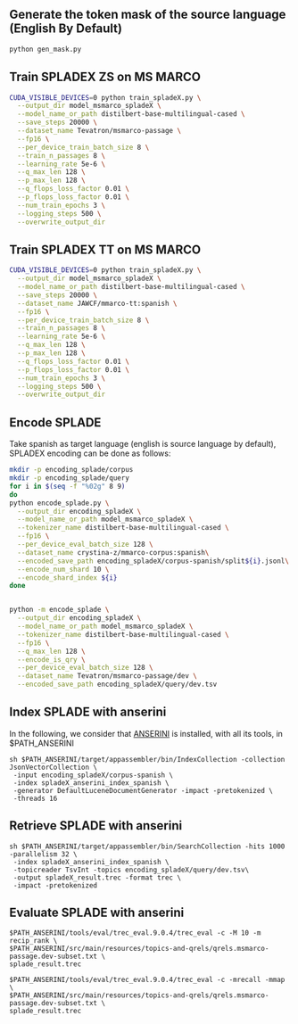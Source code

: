 ## Generate the token mask of the source language (English By Default)
```bash
python gen_mask.py
```

## Train SPLADEX ZS on MS MARCO
```bash
CUDA_VISIBLE_DEVICES=0 python train_spladeX.py \
  --output_dir model_msmarco_spladeX \
  --model_name_or_path distilbert-base-multilingual-cased \
  --save_steps 20000 \
  --dataset_name Tevatron/msmarco-passage \
  --fp16 \
  --per_device_train_batch_size 8 \
  --train_n_passages 8 \
  --learning_rate 5e-6 \
  --q_max_len 128 \
  --p_max_len 128 \
  --q_flops_loss_factor 0.01 \
  --p_flops_loss_factor 0.01 \
  --num_train_epochs 3 \
  --logging_steps 500 \
  --overwrite_output_dir
```

## Train SPLADEX TT on MS MARCO
```bash
CUDA_VISIBLE_DEVICES=0 python train_spladeX.py \
  --output_dir model_msmarco_spladeX \
  --model_name_or_path distilbert-base-multilingual-cased \
  --save_steps 20000 \
  --dataset_name JAWCF/mmarco-tt:spanish \
  --fp16 \
  --per_device_train_batch_size 8 \
  --train_n_passages 8 \
  --learning_rate 5e-6 \
  --q_max_len 128 \
  --p_max_len 128 \
  --q_flops_loss_factor 0.01 \
  --p_flops_loss_factor 0.01 \
  --num_train_epochs 3 \
  --logging_steps 500 \
  --overwrite_output_dir
```

## Encode SPLADE 

Take spanish as target language (english is source language by default), SPLADEX encoding can be done as follows:

```bash
mkdir -p encoding_splade/corpus
mkdir -p encoding_splade/query
for i in $(seq -f "%02g" 8 9)
do
python encode_splade.py \
  --output_dir encoding_spladeX \
  --model_name_or_path model_msmarco_spladeX \
  --tokenizer_name distilbert-base-multilingual-cased \
  --fp16 \
  --per_device_eval_batch_size 128 \
  --dataset_name crystina-z/mmarco-corpus:spanish\
  --encoded_save_path encoding_spladeX/corpus-spanish/split${i}.jsonl\
  --encode_num_shard 10 \
  --encode_shard_index ${i}
done


python -m encode_splade \
  --output_dir encoding_spladeX \
  --model_name_or_path model_msmarco_spladeX \
  --tokenizer_name distilbert-base-multilingual-cased \
  --fp16 \
  --q_max_len 128 \
  --encode_is_qry \
  --per_device_eval_batch_size 128 \
  --dataset_name Tevatron/msmarco-passage/dev \
  --encoded_save_path encoding_spladeX/query/dev.tsv 
```

## Index SPLADE with anserini
In the following, we consider that [ANSERINI](https://github.com/castorini/anserini) is installed, with all its tools, in $PATH_ANSERINI
```
sh $PATH_ANSERINI/target/appassembler/bin/IndexCollection -collection JsonVectorCollection \
 -input encoding_spladeX/corpus-spanish \
 -index spladeX_anserini_index_spanish \
 -generator DefaultLuceneDocumentGenerator -impact -pretokenized \
 -threads 16

```

## Retrieve SPLADE with anserini

```
sh $PATH_ANSERINI/target/appassembler/bin/SearchCollection -hits 1000 -parallelism 32 \
 -index spladeX_anserini_index_spanish \
 -topicreader TsvInt -topics encoding_spladeX/query/dev.tsv\
 -output spladeX_result.trec -format trec \
 -impact -pretokenized
```

## Evaluate SPLADE with anserini

```
$PATH_ANSERINI/tools/eval/trec_eval.9.0.4/trec_eval -c -M 10 -m recip_rank \
$PATH_ANSERINI/src/main/resources/topics-and-qrels/qrels.msmarco-passage.dev-subset.txt \
splade_result.trec

$PATH_ANSERINI/tools/eval/trec_eval.9.0.4/trec_eval -c -mrecall -mmap \
$PATH_ANSERINI/src/main/resources/topics-and-qrels/qrels.msmarco-passage.dev-subset.txt \
splade_result.trec
```
